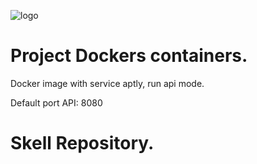 ![logo](https://global.download.synology.com/download/Package/img/Docker/1.11.2-0270/thumb_256.png?style=centerme)

# Project Dockers containers.
Docker image with service aptly, run api mode.

Default port API: 8080

# Skell Repository.
